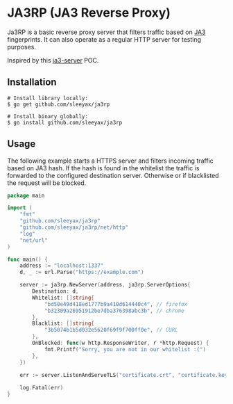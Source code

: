 # JA3RP (JA3 Reverse Proxy)
Ja3RP is a basic reverse proxy server that filters traffic based on [JA3](https://github.com/salesforce/ja3) fingerprints.
It can also operate as a regular HTTP server for testing purposes.

Inspired by this [ja3-server](https://github.com/CapacitorSet/ja3-server) POC.

## Installation
```
# Install library locally:
$ go get github.com/sleeyax/ja3rp

# Install binary globally:
$ go install github.com/sleeyax/ja3rp
```

## Usage
The following example starts a HTTPS server and filters incoming traffic based on JA3 hash.
If the hash is found in the whitelist the traffic is forwarded to the configured destination server.
Otherwise or if blacklisted the request will be blocked.

```go
package main

import (
	"fmt"
	"github.com/sleeyax/ja3rp"
	"github.com/sleeyax/ja3rp/net/http"
	"log"
	"net/url"
)

func main() {
	address := "localhost:1337"
	d, _ := url.Parse("https://example.com")

	server := ja3rp.NewServer(address, ja3rp.ServerOptions{
		Destination: d,
		Whitelist: []string{
			"bd50e49d418ed1777b9a410d614440c4", // firefox
			"b32309a26951912be7dba376398abc3b", // chrome
		},
		Blacklist: []string{
			"3b5074b1b5d032e5620f69f9f700ff0e", // CURL
		},
		OnBlocked: func(w http.ResponseWriter, r *http.Request) {
			fmt.Printf("Sorry, you are not in our whitelist :(")
		},
	})

	err := server.ListenAndServeTLS("certificate.crt", "certificate.key")
	
	log.Fatal(err)
}
```